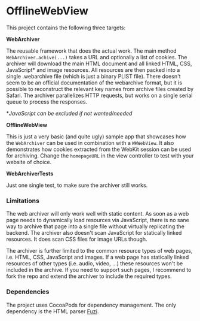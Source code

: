 # OfflineWebView

This project contains the following three targets:

**WebArchiver**

The reusable framework that does the actual work. The main method `WebArchiver.achive(...)` takes a URL and optionally a list of cookies. The archiver will download the main HTML document and all linked HTML, CSS, JavaScript* and image resources. All resources are then packed into a single .webarchive file (which is just a binary PLIST file). There doesn't seem to be an official documentation of the webarchive format, but it is possible to reconstruct the relevant key names from archive files created by Safari. The archiver parallelizes HTTP requests, but works on a single serial queue to process the responses.

**JavaScript can be excluded if not wanted/needed*

**OfflineWebView**

This is just a very basic (and quite ugly) sample app that showcases how the `WebArchiver` can be used in combination with a `WKWebView`. It also demonstrates how cookies extracted from the WebKit session can be used for archiving. Change the `homepageURL` in the view controller to test with your website of choice.

**WebArchiverTests**

Just one single test, to make sure the archiver still works.

### Limitations

The web archiver will only work well with static content. As soon as a web page needs to dynamically load resources via JavaScript, there is no sane way to archive that page into a single file without virtually replicating the backend. The archiver also doesn't scan JavaScript for statically linked resources. It does scan CSS files for image URLs though.

The archiver is further limited to the common resource types of web pages, i.e. HTML, CSS, JavaScript and images. If a web page has statically linked resources of other types (i.e. audio, video, ...) these resources won't be included in the archive. If you need to support such pages, I recommend to fork the repo and extend the archiver to include the required types.

### Dependencies

The project uses CocoaPods for dependency management. The only dependency is the HTML parser [Fuzi](https://github.com/cezheng/Fuzi).
